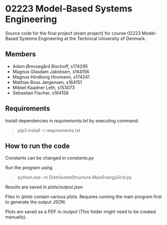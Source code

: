# 02223 Model-Based Systems Engineering
Source code for the final project (exam project) for course 02223 Model-Based Systems Engineering at the Technical University of Denmark.

## Members
- Adam Ømosegård Bischoff, s174295
- Magnus Glasdam Jakobsen, s164156
- Magnus Hindborg Hovmann, s174241
- Mathias Boss Jørgensen, s164151
- Mikkel Kaadner Leth, s153073
- Sebastian Fischer, s164158

## Requirements
Install dependencies in _requirements.txt_ by executing command:
>pip3 install -r requirements.txt

## How to run the code
Constants can be changed in _constants.py_

Run the program using 
>python.exe -m DistributedStructure.MainEnergyGrid.py

Results are saved in _plots/output.json_

Files in _/plots_ contain various plots. Requires running the main program first to generate the output JSON.

Plots are saved as a PDF in _/output_ (This folder might need to be created manually).